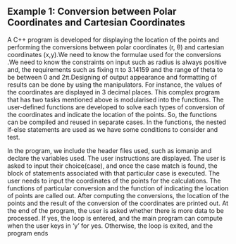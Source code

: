 ## Example 1: Conversion between Polar Coordinates and Cartesian Coordinates
A C++ program is developed for displaying the location of the points and performing the 
conversions between polar coordinates (r, θ) and cartesian coordinates (x,y).We need to know the 
formulae used for the conversions .We need to know the constraints on input such as radius is 
always positive and, the requirements such as fixing π to 3.14159 and the range of theta to be 
between 0 and 2π.Designing of output appearance and formatting of results can be done by using 
the manipulators. For instance, the values of the coordinates are displayed in 3 decimal places.
This complex program that has two tasks mentioned above is modularised into the functions. 
The user-defined functions are developed to solve each types of conversion of the coordinates and 
indicate the location of the points. So, the functions can be compiled and reused in separate cases. 
In the functions, the nested if-else statements are used as we have some conditions to consider 
and test.


In the program, we include the header files used, such as iomanip and declare the variables 
used. The user instructions are displayed. The user is asked to input their choice(case), and once 
the case match is found, the block of statements associated with that particular case is executed. 
The user needs to input the coordinates of the points for the calculations. The functions of particular 
conversion and the function of indicating the location of points are called out. After computing the 
conversions, the location of the points and the result of the conversion of the coordinates are 
printed out. At the end of the program, the user is asked whether there is more data to be 
processed. If yes, the loop is entered, and the main program can compute when the user keys in 
‘y’ for yes. Otherwise, the loop is exited, and the program ends
